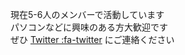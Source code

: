 現在5-6人のメンバーで活動しています  
パソコンなどに興味のある方大歓迎です  
ぜひ [Twitter :fa-twitter](https://twitter.com/YashiroPcClub) にご連絡ください
